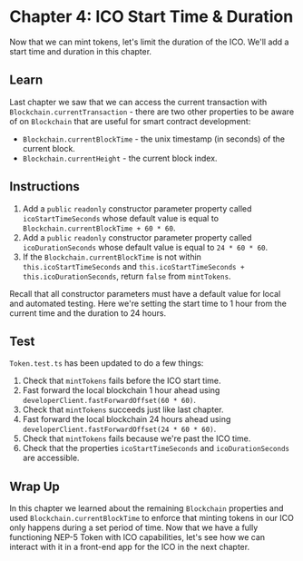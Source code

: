 # Chapter 4: ICO Start Time & Duration

Now that we can mint tokens, let's limit the duration of the ICO. We'll add a start time and duration in this chapter.

## Learn

Last chapter we saw that we can access the current transaction with `Blockchain.currentTransaction` - there are two other properties to be aware of on `Blockchain` that are useful for smart contract development:

 - `Blockchain.currentBlockTime` - the unix timestamp (in seconds) of the current block.
 - `Blockchain.currentHeight` - the current block index.

## Instructions

  1. Add a `public` `readonly` constructor parameter property called `icoStartTimeSeconds` whose default value is equal to `Blockchain.currentBlockTime + 60 * 60`.
  2. Add a `public` `readonly` constructor parameter property called `icoDurationSeconds` whose default value is equal to `24 * 60 * 60`.
  3. If the `Blockchain.currentBlockTime` is not within `this.icoStartTimeSeconds` and `this.icoStartTimeSeconds + this.icoDurationSeconds`, return `false` from `mintTokens`.

  Recall that all constructor parameters must have a default value for local and automated testing. Here we're setting the start time to 1 hour from the current time and the duration to 24 hours.

## Test

`Token.test.ts` has been updated to do a few things:

  1. Check that `mintTokens` fails before the ICO start time.
  2. Fast forward the local blockchain 1 hour ahead using `developerClient.fastForwardOffset(60 * 60)`.
  3. Check that `mintTokens` succeeds just like last chapter.
  4. Fast forward the local blockchain 24 hours ahead using `developerClient.fastForwardOffset(24 * 60 * 60)`.
  5. Check that `mintTokens` fails because we're past the ICO time.
  6. Check that the properties `icoStartTimeSeconds` and `icoDurationSeconds` are accessible.

## Wrap Up

In this chapter we learned about the remaining `Blockchain` properties and used `Blockchain.currentBlockTime` to enforce that minting tokens in our ICO only happens during a set period of time. Now that we have a fully functioning NEP-5 Token with ICO capabilities, let's see how we can interact with it in a front-end app for the ICO in the next chapter.
